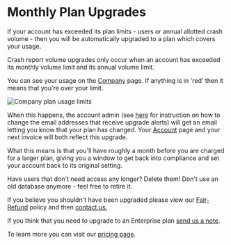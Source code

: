 # Monthly Plan Upgrades

If your account has exceeded its plan limits - users or annual allotted crash volume - then you will be automatically upgraded to a plan which covers your usage.

Crash report volume upgrades only occur when an account has exceeded its monthly volume limit and its annual volume limit.   

You can see your usage on the [Company](https://app.bugsplat.com/v2/company) page. If anything is in 'red' then it means that you're over your limit.

![Company plan usage limits](https://www.bugsplat.com/assets/img/docs/plan-company-usage.png)

When this happens, the account admin \(see [here](../billing-and-plan-managment/updating-email-address-for-receipts-and-invocies.md) for instruction on how to change the email addresses that receive upgrade alerts\) will get an email letting you know that your plan has changed. Your [Account](https://app.bugsplat.com/v2/account) page and your next invoice will both reflect this upgrade.

What this means is that you'll have roughly a month before you are charged for a larger plan, giving you a window to get back into compliance and set your account back to its original setting.

Have users that don't need access any longer? Delete them! Don't use an old database anymore - feel free to retire it.

If you believe you shouldn't have been upgraded please view our [Fair-Refund](refund-policy.md) policy and then [contact us.](mailto:sales@bugsplat.com)

If you think that you need to upgrade to an Enterprise plan [send us a note](mailto:sales@bugsplat.com).

To learn more you can visit our [pricing page](https://www.bugsplat.com/pricing).

